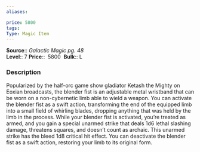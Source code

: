 ```yaml
---
aliases: 

price: 5800 
tags: 
Type: Magic Item
---
```

**Source**:: _Galactic Magic pg. 48_  
**Level**:: 7
**Price**::  5800 
**Bulk**:: L

### Description

Popularized by the half-orc game show gladiator Ketash the Mighty on Eoxian broadcasts, the blender fist is an adjustable metal wristband that can be worn on a non-cybernetic limb able to wield a weapon. You can activate the blender fist as a swift action, transforming the end of the equipped limb into a small field of whirling blades, dropping anything that was held by the limb in the process. While your blender fist is activated, you’re treated as armed, and you gain a special unarmed strike that deals 1d6 lethal slashing damage, threatens squares, and doesn’t count as archaic. This unarmed strike has the bleed 1d8 critical hit effect. You can deactivate the blender fist as a swift action, restoring your limb to its original form.
